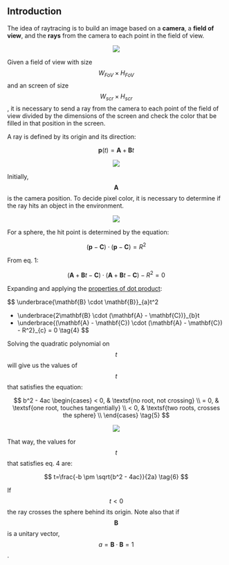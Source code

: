 ## Introduction

The idea of raytracing is to build an image based on a **camera**, a **field of view**, and the **rays** from the camera
to each point in the field of view. 

<p align="center">
<img src="assets/images/01-camera-field-of-view.svg">
</p>

Given a field of view with size $$W_{FoV} \times H_{FoV}$$ and an screen of size $$W_{scr} \times H_{scr}$$, it is 
necessary to send a ray from the camera to each point of the field of view divided by the dimensions of the screen and 
check the color that be filled in that position in the screen.

A ray is defined by its origin and its direction:

$$
\mathbf{p}(t) = \mathbf{A} + \mathbf{B}t \tag{1}
$$

<p align="center">
<img src="assets/images/02-ray.svg">
</p>

Initially, $$\mathbf{A}$$ is the camera position. To decide pixel color, it is necessary to determine if the ray hits an
object in the environment.

<p align="center">
<img src="assets/images/03-sphere.svg">
</p>

For a sphere, the hit point is determined by the equation:

$$
(\mathbf{p} - \mathbf{C}) \cdot (\mathbf{p} - \mathbf{C}) = R^2 \tag{2}
$$

From eq. 1:

$$
(\mathbf{A} + \mathbf{B}t - \mathbf{C}) \cdot (\mathbf{A} + \mathbf{B}t - \mathbf{C}) - R^2 = 0 \tag{3}
$$

Expanding and applying the [properties of dot product](https://en.wikipedia.org/wiki/Dot_product#Properties):

$$
\underbrace{\mathbf{B} \cdot \mathbf{B}}_{a}t^2
+ \underbrace{2\mathbf{B} \cdot (\mathbf{A} - \mathbf{C})}_{b}t
+ \underbrace{(\mathbf{A} - \mathbf{C}) \cdot (\mathbf{A} - \mathbf{C}) - R^2}_{c} = 0 \tag{4}
$$

Solving the quadratic polynomial on $$t$$ will give us the values of $$t$$ that satisfies the equation:

$$
b^2 - 4ac 
\begin{cases}
< 0, & \textsf{no root, not crossing} \\
= 0, & \textsf{one root, touches tangentially} \\
< 0, & \textsf{two roots, crosses the sphere} \\
\end{cases} \tag{5}
$$

<p align="center">
<img src="assets/images/04-sphere-and-rays.svg">
</p>

That way, the values for $$t$$ that satisfies eq. 4 are:

$$
t=\frac{-b \pm \sqrt{b^2 - 4ac}}{2a} \tag{6}
$$

If $$t<0$$ the ray crosses the sphere behind its origin. Note also that if $$\mathbf{B}$$ is a unitary vector, 
$$a = \mathbf{B} \cdot \mathbf{B} = 1$$.

